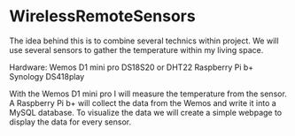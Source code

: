 # WirelessRemoteSensors
The idea behind this is to combine several technics within project.
We will use several sensors to gather the temperature within my living space.

Hardware:
Wemos D1 mini pro
DS18S20 or DHT22
Raspberry Pi b+
Synology DS418play

With the Wemos D1 mini pro I will measure the temperature from the sensor. A Raspberry Pi b+ will collect the data from the Wemos and write it into a MySQL database. To visualize the data we will create a simple webpage to display the data for every sensor. 